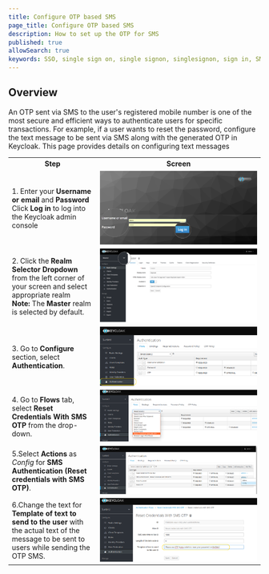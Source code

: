 ```yaml
---
title: Configure OTP based SMS
page_title: Configure OTP based SMS 
description: How to set up the OTP for SMS
published: true
allowSearch: true
keywords: SSO, single sign on, single signon, singlesignon, sign in, SMS, sms, otp, OTP, Keycloak
---
```


## Overview
An OTP sent via SMS to the user's registered mobile number is one of the most secure and efficient ways to authenticate users for specific transactions. For example, if a user wants to reset the password, configure the text message to be sent via SMS along with the generated OTP in Keycloak. This page provides details on configuring text messages

<table>
<tr>
  <th style="width:35%;">Step</th>
  <th style="width:65%;">Screen</th>
</tr>
<tr>
  <td>1. Enter your <b>Username or email</b> and <b>Password</b><br>Click <b>Log in</b> to log into the Keycloak admin console</td>
  <td><img src="developer-docs/configuring_sunbird/images/keycloak_login.png"></td>
</tr>
<tr>
  <td> 2. Click the <b>Realm Selector Dropdown</b> from the left corner of your screen and select appropriate realm <br>
  <b>Note:</b> The <b>Master</b> realm is selected by default.</td>
	<td><img src="developer-docs/configuring_sunbird/images/realm_select.png"></td>
</tr>
<tr>
  <td>3. Go to <b>Configure</b> section, select <b>Authentication</b>.</td>
  <td><img src="developer-docs/configuring_sunbird/images/selectauthenticationsection.png"></td>
  </tr>
<tr>
  <td>4. Go to <b>Flows </b> tab, select <b>Reset Credentials With SMS OTP</b> from the drop-down.</td>
  <td><img src="developer-docs/configuring_sunbird/images/selectflows.png"></td>
</tr>
<tr>
<td>5.Select <b>Actions</b> as <i>Config</i> for <b>SMS Authentication (Reset credentials with SMS OTP)</b>.</td>
  <td><img src="developer-docs/configuring_sunbird/images/selectconfig.png"></td>
  </tr>
<tr>
  <td>6.Change the text for <b> Template of text to send to the user </b> with the actual text of the message to be sent to users while sending the OTP SMS.</td>
  <td><img src="developer-docs/configuring_sunbird/images/changesmsotp.png"></td>
  </tr>
</table>
